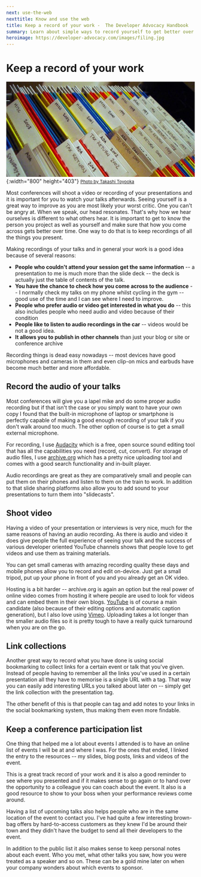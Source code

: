 ```yaml
---
next: use-the-web
nexttitle: Know and use the web
title: Keep a record of your work -  The Developer Advocacy Handbook
summary: Learn about simple ways to record yourself to get better over time
heroimage: https://developer-advocacy.com/images/filing.jpg
---
```

# Keep a record of your work

![A filing folder](images/filing.jpg){:width="800" height="403"}
<small>[Photo by Takashi Toyooka](https://www.flickr.com/photos/takashi/18862634/)</small>

Most conferences will shoot a video or recording of your presentations
and it is important for you to watch your talks afterwards. Seeing
yourself is a great way to improve as you are most likely your worst
critic. One you can't be angry at. When we speak, our head resonates.
That's why how we hear ourselves is different to what others hear. It is
important to get to know the person you project as well as yourself and
make sure that how you come across gets better over time. One way to do
that is to keep recordings of all the things you present.

Making recordings of your talks and in general your work is a good idea
because of several reasons:

* **People who couldn\'t attend your session get the same information** -- a presentation to me is much more than the slide deck -- the deck is actually just the table of contents of the talk.
* **You have the chance to check how you come across to the audience** -- I normally check my talks on my phone whilst cycling in the gym -- good use of the time and I can see where I need to improve.
* **People who prefer audio or video get interested in what you do** -- this also includes people who need audio and video because of their condition
* **People like to listen to audio recordings in the car** -- videos would be not a good idea.
* **It allows you to publish in other channels** than just your blog or site or conference archive

Recording things is dead easy nowadays -- most devices have good
microphones and cameras in them and even clip-on mics and earbuds have
become much better and more affordable.

## Record the audio of your talks

Most conferences will give you a lapel mike and do some proper audio
recording but if that isn\'t the case or you simply want to have your
own copy I found that the built-in microphone of laptop or smartphone is
perfectly capable of making a good enough recording of your talk if you
don\'t walk around too much. The other option of course is to get a
small external microphone.

For recording, I use [Audacity](https://sourceforge.net/projects/audacity/) which
is a free, open source sound editing tool that has all the capabilities
you need (record, cut, convert). For storage of audio files, I use
[archive.org](https://archive.org/) which has a pretty nice
uploading tool and comes with a good search functionality and in-built
player.

Audio recordings are great as they are comparatively small and people
can put them on their phones and listen to them on the train to work. In
addition to that slide sharing platforms also allow you to add sound to
your presentations to turn them into "slidecasts".

## Shoot video

Having a video of your presentation or interviews is very nice, much for
the same reasons of having an audio recording. As there is audio and
video it does give people the full experience of seeing your talk and
the success of various developer oriented YouTube channels shows that
people love to get videos and use them as training materials.

You can get small cameras with amazing recording quality these days and
mobile phones allow you to record and edit on-device. Just get a small
tripod, put up your phone in front of you and you already get an OK
video.

Hosting is a bit harder -- archive.org is again an option but the real
power of online video comes from hosting it where people are used to
look for videos and can embed them in their own blogs.
[YouTube](https://www.youtube.com/) is of course a main candidate (also
because of their editing options and automatic caption generation), but
I also love using [Vimeo](https://vimeo.com/). Uploading takes a lot
longer than the smaller audio files so it is pretty tough to have a
really quick turnaround when you are on the go.

## Link collections

Another great way to record what you have done is using social
bookmarking to collect links for a certain event or talk that you\'ve
given. Instead of people having to remember all the links you\'ve used
in a certain presentation all they have to memorise is a single URL with
a tag. That way you can easily add interesting URLs you talked about
later on -- simply get the link collection with the presentation tag.

The other benefit of this is that people can tag and add notes to your
links in the social bookmarking system, thus making them even more
findable. 

## Keep a conference participation list

One thing that helped me a lot about events I attended is to have an
online list of events I will be at and where I was. For the ones that
ended, I linked the entry to the resources -- my slides, blog posts,
links and videos of the event.

This is a great track record of your work and it is also a good reminder
to see where you presented and if it makes sense to go again or to hand
over the opportunity to a colleague you can coach about the event. It
also is a good resource to show to your boss when your performance
reviews come around.

Having a list of upcoming talks also helps people who are in the same
location of the event to contact you. I've had quite a few interesting
brown-bag offers by hard-to-access customers as they knew I'd be around
their town and they didn't have the budget to send all their developers
to the event.

In addition to the public list it also makes sense to keep personal
notes about each event. Who you met, what other talks you saw, how you
were treated as a speaker and so on. These can be a gold mine later on
when your company wonders about which events to sponsor.
